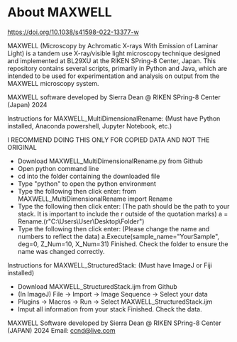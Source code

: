 # About MAXWELL
https://doi.org/10.1038/s41598-022-13377-w

MAXWELL (Microscopy by Achromatic X-rays With Emission of Laminar Light) is a tandem use X-ray/visible light microscopy technique designed and implemented at BL29XU at the RIKEN SPring-8 Center, Japan. This repository contains several scripts, primarily in Python and Java, which are intended to be used for experimentation and analysis on output from the MAXWELL microscopy system. 

MAXWELL software developed by Sierra Dean @ RIKEN SPring-8 Center (Japan) 2024

Instructions for MAXWELL_MultiDimensionalRename: (Must have Python installed, Anaconda powershell, Jupyter Notebook, etc.)
   
   I RECOMMEND DOING THIS ONLY FOR COPIED DATA AND NOT THE ORIGINAL
- Download MAXWELL_MultiDimensionalRename.py from Github
- Open python command line
- cd into the folder containing the downloaded file
- Type "python" to open the python environment
- Type the following then click enter:
    from MAXWELL_MultiDimensionalRename import Rename
- Type the following then click enter: (The path should be the path to your stack. It is important to include the r outside of the quotation marks)
    a = Rename.(r"C:\Users\User\Desktop\Folder")
- Type the following then click enter: (Please change the name and numbers to reflect the data)
    a.Execute(sample_name="YourSample", deg=0, Z_Num=10, X_Num=31)
Finished. Check the folder to ensure the name was changed correctly.

Instructions for MAXWELL_StructuredStack: (Must have ImageJ or Fiji installed)
- Download MAXWELL_StructuredStack.ijm from Github
- (In ImageJ) File -> Import -> Image Sequence -> Select your data
- Plugins -> Macros -> Run -> Select MAXWELL_StructuredStack.ijm
- Imput all information from your stack
Finished. Check the data. 

MAXWELL Software developed by Sierra Dean @ RIKEN SPring-8 Center (JAPAN) 2024
Email: ccnd@live.com
